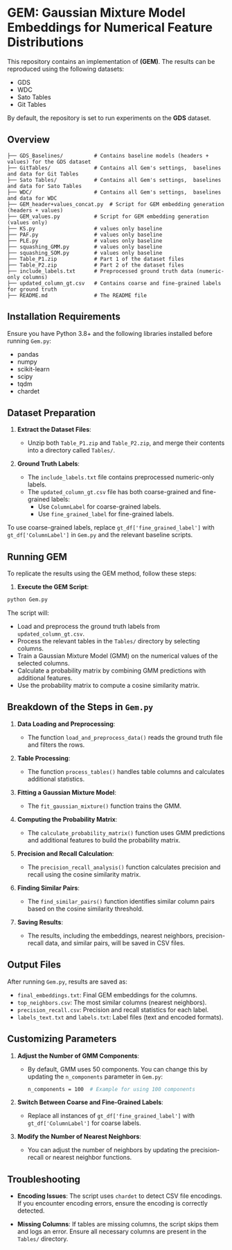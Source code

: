 
# GEM: Gaussian Mixture Model Embeddings for Numerical Feature Distributions

This repository contains an implementation of **(GEM)**. The results can be reproduced using the following datasets:
- GDS
- WDC
- Sato Tables
- Git Tables

By default, the repository is set to run experiments on the **GDS** dataset.

## Overview

```
├── GDS_Baselines/          # Contains baseline models (headers + values) for the GDS dataset
├── GitTables/              # Contains all Gem's settings,  baselines and data for Git Tables
├── Sato Tables/            # Contains all Gem's settings,  baselines and data for Sato Tables
├── WDC/                    # Contains all Gem's settings,  baselines and data for WDC
├── GEM_header+values_concat.py  # Script for GEM embedding generation (headers + values)
├── GEM_values.py           # Script for GEM embedding generation (values only)
├── KS.py                   # values only baseline
├── PAF.py                  # values only baseline
├── PLE.py                  # values only baseline
├── squashing_GMM.py        # values only baseline
├── squashing_SOM.py        # values only baseline
├── Table_P1.zip            # Part 1 of the dataset files
├── Table_P2.zip            # Part 2 of the dataset files
├── include_labels.txt      # Preprocessed ground truth data (numeric-only columns)
├── updated_column_gt.csv   # Contains coarse and fine-grained labels for ground truth
├── README.md               # The README file
```

## Installation Requirements

Ensure you have Python 3.8+ and the following libraries installed before running `Gem.py`:

- pandas
- numpy
- scikit-learn
- scipy
- tqdm
- chardet

## Dataset Preparation

1. **Extract the Dataset Files**:
   - Unzip both `Table_P1.zip` and `Table_P2.zip`, and merge their contents into a directory called `Tables/`.

2. **Ground Truth Labels**:
   - The `include_labels.txt` file contains preprocessed numeric-only labels.
   - The `updated_column_gt.csv` file has both coarse-grained and fine-grained labels:
     - Use `ColumnLabel` for coarse-grained labels.
     - Use `fine_grained_label` for fine-grained labels.

To use coarse-grained labels, replace `gt_df['fine_grained_label']` with `gt_df['ColumnLabel']` in `Gem.py` and the relevant baseline scripts.

## Running GEM

To replicate the results using the GEM method, follow these steps:

1. **Execute the GEM Script**:

```bash
python Gem.py
```

The script will:
- Load and preprocess the ground truth labels from `updated_column_gt.csv`.
- Process the relevant tables in the `Tables/` directory by selecting columns.
- Train a Gaussian Mixture Model (GMM) on the numerical values of the selected columns.
- Calculate a probability matrix by combining GMM predictions with additional features.
- Use the probability matrix to compute a cosine similarity matrix.

## Breakdown of the Steps in `Gem.py`

1. **Data Loading and Preprocessing**:
   - The function `load_and_preprocess_data()` reads the ground truth file and filters the rows.

2. **Table Processing**:
   - The function `process_tables()` handles table columns and calculates additional statistics.

3. **Fitting a Gaussian Mixture Model**:
   - The `fit_gaussian_mixture()` function trains the GMM.

4. **Computing the Probability Matrix**:
   - The `calculate_probability_matrix()` function uses GMM predictions and additional features to build the probability matrix.

5. **Precision and Recall Calculation**:
   - The `precision_recall_analysis()` function calculates precision and recall using the cosine similarity matrix.

6. **Finding Similar Pairs**:
   - The `find_similar_pairs()` function identifies similar column pairs based on the cosine similarity threshold.

7. **Saving Results**:
   - The results, including the embeddings, nearest neighbors, precision-recall data, and similar pairs, will be saved in CSV files.

## Output Files

After running `Gem.py`, results are saved as:
- `final_embeddings.txt`: Final GEM embeddings for the columns.
- `top_neighbors.csv`: The most similar columns (nearest neighbors).
- `precision_recall.csv`: Precision and recall statistics for each label.
- `labels_text.txt` and `labels.txt`: Label files (text and encoded formats).

## Customizing Parameters

1. **Adjust the Number of GMM Components**:
   - By default, GMM uses 50 components. You can change this by updating the `n_components` parameter in `Gem.py`:
     ```bash
     n_components = 100  # Example for using 100 components
     ```

2. **Switch Between Coarse and Fine-Grained Labels**:
   - Replace all instances of `gt_df['fine_grained_label']` with `gt_df['ColumnLabel']` for coarse labels.

3. **Modify the Number of Nearest Neighbors**:
   - You can adjust the number of neighbors by updating the precision-recall or nearest neighbor functions.

## Troubleshooting

- **Encoding Issues**:
  The script uses `chardet` to detect CSV file encodings. If you encounter encoding errors, ensure the encoding is correctly detected.

- **Missing Columns**:
  If tables are missing columns, the script skips them and logs an error. Ensure all necessary columns are present in the `Tables/` directory.
